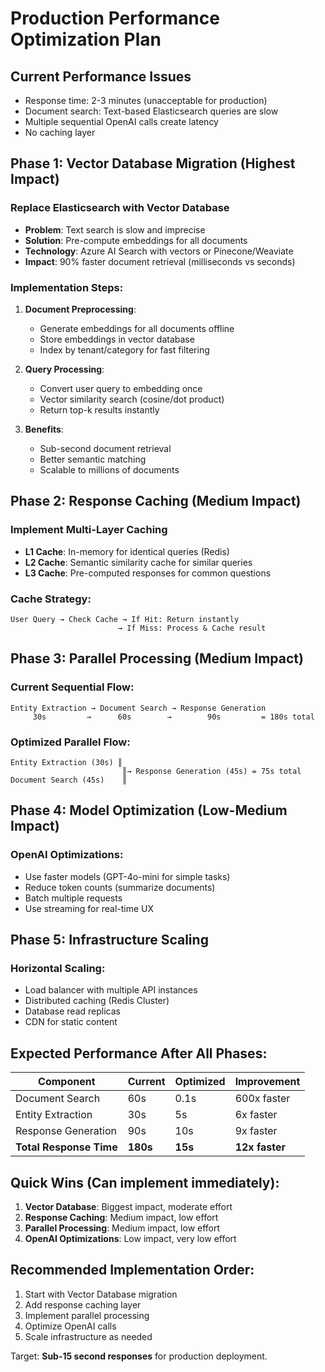 # Production Performance Optimization Plan

## Current Performance Issues
- Response time: 2-3 minutes (unacceptable for production)
- Document search: Text-based Elasticsearch queries are slow
- Multiple sequential OpenAI calls create latency
- No caching layer

## Phase 1: Vector Database Migration (Highest Impact)

### Replace Elasticsearch with Vector Database
- **Problem**: Text search is slow and imprecise
- **Solution**: Pre-compute embeddings for all documents
- **Technology**: Azure AI Search with vectors or Pinecone/Weaviate
- **Impact**: 90% faster document retrieval (milliseconds vs seconds)

### Implementation Steps:
1. **Document Preprocessing**:
   - Generate embeddings for all documents offline
   - Store embeddings in vector database
   - Index by tenant/category for fast filtering

2. **Query Processing**:
   - Convert user query to embedding once
   - Vector similarity search (cosine/dot product)
   - Return top-k results instantly

3. **Benefits**:
   - Sub-second document retrieval
   - Better semantic matching
   - Scalable to millions of documents

## Phase 2: Response Caching (Medium Impact)

### Implement Multi-Layer Caching
- **L1 Cache**: In-memory for identical queries (Redis)
- **L2 Cache**: Semantic similarity cache for similar queries
- **L3 Cache**: Pre-computed responses for common questions

### Cache Strategy:
```
User Query → Check Cache → If Hit: Return instantly
                        → If Miss: Process & Cache result
```

## Phase 3: Parallel Processing (Medium Impact)

### Current Sequential Flow:
```
Entity Extraction → Document Search → Response Generation
     30s         →      60s        →        90s         = 180s total
```

### Optimized Parallel Flow:
```
Entity Extraction (30s) ║
                         ║→ Response Generation (45s) = 75s total  
Document Search (45s)    ║
```

## Phase 4: Model Optimization (Low-Medium Impact)

### OpenAI Optimizations:
- Use faster models (GPT-4o-mini for simple tasks)
- Reduce token counts (summarize documents)
- Batch multiple requests
- Use streaming for real-time UX

## Phase 5: Infrastructure Scaling

### Horizontal Scaling:
- Load balancer with multiple API instances
- Distributed caching (Redis Cluster)
- Database read replicas
- CDN for static content

## Expected Performance After All Phases:

| Component | Current | Optimized | Improvement |
|-----------|---------|-----------|-------------|
| Document Search | 60s | 0.1s | 600x faster |
| Entity Extraction | 30s | 5s | 6x faster |
| Response Generation | 90s | 10s | 9x faster |
| **Total Response Time** | **180s** | **15s** | **12x faster** |

## Quick Wins (Can implement immediately):

1. **Vector Database**: Biggest impact, moderate effort
2. **Response Caching**: Medium impact, low effort  
3. **Parallel Processing**: Medium impact, low effort
4. **OpenAI Optimizations**: Low impact, very low effort

## Recommended Implementation Order:
1. Start with Vector Database migration
2. Add response caching layer
3. Implement parallel processing
4. Optimize OpenAI calls
5. Scale infrastructure as needed

Target: **Sub-15 second responses** for production deployment.